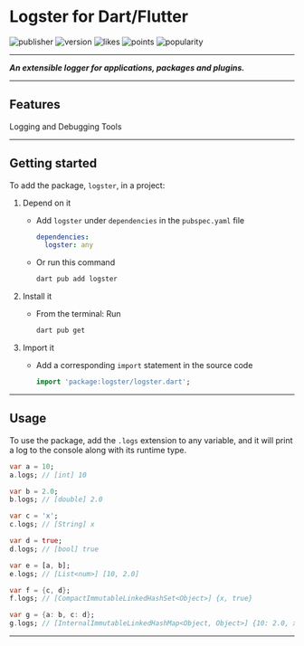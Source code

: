 # Logster for Dart/Flutter

![publisher][publisher]
![version][version]
![likes][likes]
![points][points]
![popularity][popularity]

---

**_An extensible logger for applications, packages and plugins._**

---

## Features

Logging and Debugging Tools

---

## Getting started

To add the package, `logster`, in a project:

1.  Depend on it

    - Add `logster` under `dependencies` in the `pubspec.yaml` file

      ```yaml
      dependencies:
        logster: any
      ```

    - Or run this command

      ```sh
      dart pub add logster
      ```

2.  Install it

    - From the terminal: Run

      ```sh
      dart pub get
      ```

3.  Import it

    - Add a corresponding `import` statement in the source code

      ```dart
      import 'package:logster/logster.dart';
      ```

---

## Usage

To use the package, add the `.logs` extension to any variable, and it will print a log to the console along with its runtime type.

```dart
var a = 10;
a.logs; // [int] 10
```

```dart
var b = 2.0;
b.logs; // [double] 2.0
```

```dart
var c = 'x';
c.logs; // [String] x
```

```dart
var d = true;
d.logs; // [bool] true
```

```dart
var e = [a, b];
e.logs; // [List<num>] [10, 2.0]
```

```dart
var f = {c, d};
f.logs; // [CompactImmutableLinkedHashSet<Object>] {x, true}
```

```dart
var g = {a: b, c: d};
g.logs; // [InternalImmutableLinkedHashMap<Object, Object>] {10: 2.0, x: true}
```

---

[publisher]: https://img.shields.io/pub/publisher/logster
[version]: https://img.shields.io/pub/v/logster
[likes]: https://img.shields.io/pub/likes/logster
[points]: https://img.shields.io/pub/points/logster
[popularity]: https://img.shields.io/pub/popularity/logster
